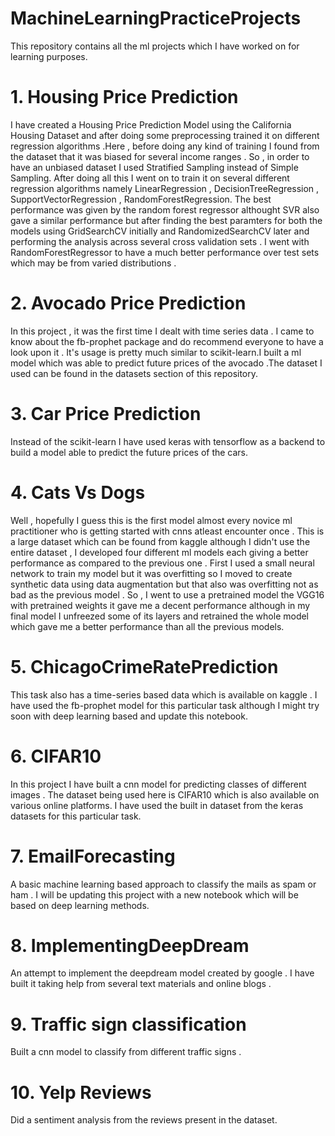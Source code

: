 # MachineLearningPracticeProjects
This repository contains all the ml projects which I have worked on for learning purposes.


# 1. Housing Price Prediction
I have created a Housing Price Prediction Model using the California Housing Dataset and after doing some preprocessing trained it on different regression
algorithms .Here , before doing any kind of training I found from the dataset that it was biased for several income ranges . So , in order to have an 
unbiased dataset I used Stratified Sampling instead of Simple Sampling. After doing all this I went on to train it on several different regression 
algorithms namely LinearRegression , DecisionTreeRegression , SupportVectorRegression , RandomForestRegression.
The best performance was given by the random forest regressor althought SVR also gave a similar performance but after finding the 
best paramters for both the models using GridSearchCV initially and RandomizedSearchCV later and performing the analysis across several cross validation sets .
I went with RandomForestRegressor to have a much better performance over test sets which may be from varied distributions . 
# 2. Avocado Price Prediction
In this project , it was the first time I dealt with time series data . I came to know about the fb-prophet package and do recommend everyone to have a look upon it . It's usage is pretty much similar to scikit-learn.I built a ml model which was able to predict future prices of the avocado .The dataset I used can be found in the datasets section of this repository.
# 3. Car Price Prediction
Instead of the scikit-learn I have used keras with tensorflow as a backend to build a model able to predict the future prices of the cars.
# 4. Cats Vs Dogs
Well , hopefully I guess this is the first model almost every novice ml practitioner who is getting started with cnns atleast encounter once . This is a large dataset which can be found from kaggle although I didn't use the entire dataset , I developed four different ml models each giving a better performance as compared to the previous one . First I used a small neural network to train my model but it was overfitting so I moved to create synthetic data using data augmentation but that also was overfitting not as bad as the previous model . So , I went to use a pretrained model the VGG16 with pretrained weights it gave me a decent performance although in my final model I unfreezed some of its layers and retrained the whole model which gave me a better performance than all the previous models.
# 5. ChicagoCrimeRatePrediction
This task also has a time-series based data which is available on kaggle . I have used the fb-prophet model for this particular task although I might try soon with deep learning based and update this notebook.
# 6. CIFAR10
In this project I have built a cnn model for predicting classes of different images . The dataset being used here is CIFAR10 which is also available on various online platforms. I have used the built in dataset from the keras datasets for this particular task.
# 7. EmailForecasting
A basic machine learning based approach to classify the mails as spam or ham . I will be updating this project with a new notebook which will be based on deep learning methods.
# 8. ImplementingDeepDream
An attempt to implement the deepdream model created by google . I have built it taking help from several text materials and online blogs .
# 9. Traffic sign classification
Built a cnn model to classify from different traffic signs . 
# 10. Yelp Reviews 
Did a sentiment analysis from the reviews present in the dataset.
